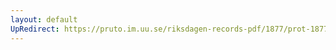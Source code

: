 ```yaml
---
layout: default
UpRedirect: https://pruto.im.uu.se/riksdagen-records-pdf/1877/prot-1877--ak--020.pdf
---
```

